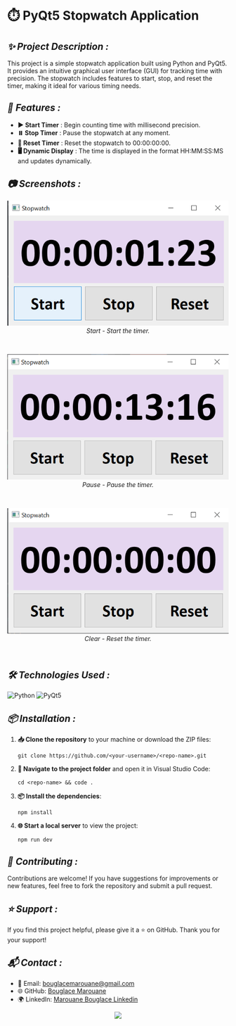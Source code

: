 # ⏱️ **PyQt5 Stopwatch Application**

## ***✨ Project Description :***
This project is a simple stopwatch application built using Python and PyQt5. It provides an intuitive graphical user interface (GUI) for tracking time with precision. The stopwatch includes features to start, stop, and reset the timer, making it ideal for various timing needs.














## ***🔧 Features :***

- **▶️ Start Timer** : Begin counting time with millisecond precision.
- **⏸️ Stop Timer** : Pause the stopwatch at any moment.
- **🔄 Reset Timer** : Reset the stopwatch to 00:00:00:00.
- **🖥️ Dynamic Display** : The time is displayed in the format HH:MM:SS:MS and updates dynamically.

## ***📷 Screenshots :***

<p align="center">
  <img src="https://github.com/BouglaceMarouane/Stop-watch/blob/7413471c084b2027153002f50d88f5b5a084ba75/stop.png" alt="image alt"/>
  <br>
  <em>Start - Start the timer.</em>
</p><br>

<p align="center">
  <img src="https://github.com/BouglaceMarouane/Stop-watch/blob/7413471c084b2027153002f50d88f5b5a084ba75/clear.png" alt="image alt"/>
  <br>
  <em>Pause - Pause the timer.</em>
</p><br>

<p align="center">
  <img src="https://github.com/BouglaceMarouane/Stop-watch/blob/7413471c084b2027153002f50d88f5b5a084ba75/start.png" alt="image alt"/>
  <br>
  <em>Clear - Reset the timer.</em>
</p><br>

## ***🛠️ Technologies Used :***

![Python](https://img.shields.io/badge/PYTHON-blue?logo=Python&logoColor=white) 
![PyQt5](https://img.shields.io/badge/PYQT5-green?logo=PyQt5&logoColor=white)

## ***📦 Installation :***

1. **📥 Clone the repository** to your machine or download the ZIP files:
   ```
   git clone https://github.com/<your-username>/<repo-name>.git
   ```
2. **📂 Navigate to the project folder** and open it in Visual Studio Code:
   ```
   cd <repo-name> && code .
   ```

3. **📦 Install the dependencies**:
   ```
   npm install
   ```

4. **🌐 Start a local server** to view the project:
   ```
   npm run dev
   ```

## ***🤝 Contributing :***

Contributions are welcome! If you have suggestions for improvements or new features, feel free to fork the repository and submit a pull request.

## ***⭐ Support :***

If you find this project helpful, please give it a ⭐ on GitHub. Thank you for your support!

## ***📬 Contact :***

- 📧 Email: bouglacemarouane@gmail.com  
- 🌐 GitHub: [Bouglace Marouane](https://github.com/BouglaceMarouane)
- 🌍 LinkedIn: [Marouane Bouglace Linkedin](https://www.linkedin.com/in/marouane-bouglace-68b17333b/)

<p align="center">
  <img src="https://capsule-render.vercel.app/api?type=waving&color=gradient&height=60&section=footer"/>
</p>
